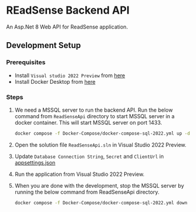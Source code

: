 # REadSense Backend API

An Asp.Net 8 Web API for ReadSense application.

## Development Setup

### Prerequisites

- Install `Visual studio 2022 Preview` from [here](https://visualstudio.microsoft.com/vs/preview)
- Install Docker Desktop from [here](https://www.docker.com/products/docker-desktop)

### Steps

1. We need a MSSQL server to run the backend API. Run the below command from `ReadSenseApi` directory to start MSSQL server in a docker container. This will start MSSQL server on port 1433.

	```sh
	docker compose -f Docker-Compose/docker-compose-sql-2022.yml up -d
	```

2. Open the solution file `ReadSenseApi.sln` in Visual Studio 2022 Preview. 
3. Update `Database Connection String`, `Secret` and `ClientUrl` in [appsettings.json](./appsettings.json) 
4. Run the application from Visual Studio 2022 Preview.
5. When you are done with the development, stop the MSSQL server by running the below command from ReadSenseApi directory.
	```sh
	docker compose -f Docker-Compose/docker-compose-sql-2022.yml down
	```